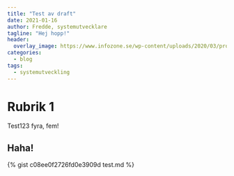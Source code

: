 ```yaml
---
title: "Test av draft"
date: 2021-01-16
author: Fredde, systemutvecklare
tagline: "Hej hopp!"
header:
  overlay_image: https://www.infozone.se/wp-content/uploads/2020/03/programmering-i-team.jpg
categories:
  - blog
tags:
  - systemutveckling
---
```

# Rubrik 1
Test123 fyra, fem!

## Haha!

{% gist c08ee0f2726fd0e3909d test.md %}
